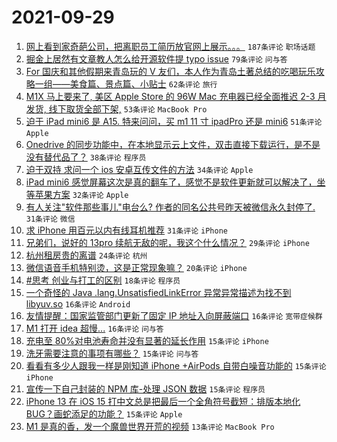 # 2021-09-29

1. [网上看到家奇葩公司，把离职员工简历放官网上展示。。。](https://www.v2ex.com/t/805110) `187条评论` `职场话题`
1. [掘金上居然有文章教人怎么给开源软件提 typo issue](https://www.v2ex.com/t/805079) `79条评论` `问与答`
1. [For 国庆和其他假期来青岛玩的 V 友们，本人作为青岛土著总结的吃喝玩乐攻略一组——美食篇、景点篇、小贴士](https://www.v2ex.com/t/805136) `62条评论` `旅行`
1. [M1X 马上要来了, 美区 Apple Store 的 96W Mac 充电器已经全面推迟 2-3 月发货, 线下取货全部下架,](https://www.v2ex.com/t/805132) `53条评论` `MacBook Pro`
1. [迫于 iPad mini6 是 A15. 特来问问，买 m1 11 寸 ipadPro 还是 mini6](https://www.v2ex.com/t/805048) `51条评论` `Apple`
1. [Onedrive 的同步功能中，在本地显示云上文件，双击直接下载运行，是不是没有替代品了？](https://www.v2ex.com/t/805073) `38条评论` `程序员`
1. [迫于双持 求问一个 ios 安卓互传文件的方法](https://www.v2ex.com/t/805130) `34条评论` `Apple`
1. [iPad mini6 感觉屏幕这次是真的翻车了，感觉不是软件更新就可以解决了，坐等苹果方案](https://www.v2ex.com/t/805039) `32条评论` `Apple`
1. [有人关注"软件那些事儿"电台么? 作者的同名公共号昨天被微信永久封停了.](https://www.v2ex.com/t/805066) `31条评论` `微信`
1. [求 iPhone 用百元以内有线耳机推荐](https://www.v2ex.com/t/805088) `31条评论` `iPhone`
1. [兄弟们，说好的 13pro 续航无敌的呢，我这个什么情况？](https://www.v2ex.com/t/805255) `29条评论` `iPhone`
1. [杭州租房贵的离谱](https://www.v2ex.com/t/805206) `24条评论` `杭州`
1. [微信语音手机特别烫，这是正常现象嘛？](https://www.v2ex.com/t/805242) `20条评论` `iPhone`
1. [#思考 创业与打工的区别](https://www.v2ex.com/t/805082) `18条评论` `程序员`
1. [一个奇怪的 Java .lang.UnsatisfiedLinkError 异常异常描述为找不到 libyuv.so](https://www.v2ex.com/t/805161) `16条评论` `Android`
1. [友情提醒：国家监管部门更新了固定 IP 地址入向屏蔽端口](https://www.v2ex.com/t/805061) `16条评论` `宽带症候群`
1. [M1 打开 idea 超慢...](https://www.v2ex.com/t/805051) `16条评论` `问与答`
1. [充电至 80%对电池寿命并没有显著的延长作用](https://www.v2ex.com/t/805279) `15条评论` `iPhone`
1. [洗牙需要注意的事项有哪些？](https://www.v2ex.com/t/805228) `15条评论` `问与答`
1. [看看有多少人跟我一样是刚知道 iPhone +AirPods 自带白噪音功能的](https://www.v2ex.com/t/805159) `15条评论` `iPhone`
1. [宣传一下自己封装的 NPM 库-处理 JSON 数据](https://www.v2ex.com/t/805117) `15条评论` `程序员`
1. [iPhone 13 在 iOS 15 打中文总是把最后一个全角符号截短：排版本地化 BUG？画蛇添足的功能？](https://www.v2ex.com/t/805086) `15条评论` `Apple`
1. [M1 是真的香，发一个魔兽世界开荒的视频](https://www.v2ex.com/t/805225) `13条评论` `MacBook Pro`
